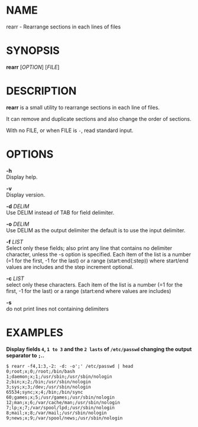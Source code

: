 NAME
====

rearr - Rearrange sections in each lines of files

SYNOPSIS
========

**rearr** \[*OPTION*\] \[*FILE*\]

DESCRIPTION
===========

**rearr** is a small utility to rearrange sections in each line of
files.

It can remove and duplicate sections and also change the order of
sections.

With no FILE, or when FILE is `-`, read standard input.

OPTIONS
=======

**-h**  
Display help.

**-v**  
Display version.

**-d** *DELIM*  
Use DELIM instead of TAB for field delimiter.

**-o** *DELIM*  
Use DELIM as the output delimiter the default is to use the input
delimiter.

**-f** *LIST*  
Select only these fields; also print any line that contains no delimiter
character, unless the -s option is specified. Each item of the list is a
number (=1 for the first, -1 for the last) or a range (start:end(:step))
where start/end values are includes and the step increment optional.

**-c** *LIST*  
select only these characters. Each item of the list is a number (=1 for
the first, -1 for the last) or a range (start:end where values are
includes)

**-s**  
do not print lines not containing delimiters

EXAMPLES
========

**Display fields `4`, `1 to 3` and the `2 lasts` of `/etc/passwd`
changing the output separator to `;`..**

    $ rearr -f4,1:3,-2: -d: -o';' /etc/passwd | head
    0;root;x;0;/root;/bin/bash
    1;daemon;x;1;/usr/sbin;/usr/sbin/nologin
    2;bin;x;2;/bin;/usr/sbin/nologin
    3;sys;x;3;/dev;/usr/sbin/nologin
    65534;sync;x;4;/bin;/bin/sync
    60;games;x;5;/usr/games;/usr/sbin/nologin
    12;man;x;6;/var/cache/man;/usr/sbin/nologin
    7;lp;x;7;/var/spool/lpd;/usr/sbin/nologin
    8;mail;x;8;/var/mail;/usr/sbin/nologin
    9;news;x;9;/var/spool/news;/usr/sbin/nologin
